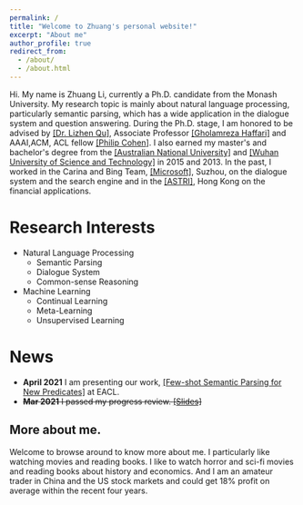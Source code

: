 ```yaml
---
permalink: /
title: "Welcome to Zhuang's personal website!"
excerpt: "About me"
author_profile: true
redirect_from: 
  - /about/
  - /about.html
---
```

Hi. My name is Zhuang Li, currently a Ph.D. candidate from the Monash University. My research topic is mainly about natural language processing, particularly semantic parsing, which has a wide application in the dialogue system and question answering. During the Ph.D. stage, I am honored to be advised by [[Dr. Lizhen Qu]](https://scholar.google.de/citations?user=cHXZgHUAAAAJ&hl=en), Associate Professor [[‪Gholamreza Haffari‬]](https://users.monash.edu.au/~gholamrh/) and AAAI,ACM, ACL fellow [[Philip Cohen]](https://www.openstream.ai/os-about.html). I also earned my master's and bachelor's degree from the [[Australian National University]](https://www.anu.edu.au/) and [[Wuhan University of Science and Technology]](http://www.wust.edu.cn/english/) in 2015 and 2013. In the past, I worked in the Carina and Bing Team, [[Microsoft]](https://www.microsoft.com/en-au/), Suzhou, on the dialogue system and the search engine and in the [[ASTRI]](https://www.astri.org/sc/), Hong Kong on the financial applications.

Research Interests
======
* Natural Language Processing
  * Semantic Parsing
  * Dialogue System
  * Common-sense Reasoning
* Machine Learning
  * Continual Learning 
  * Meta-Learning
  * Unsupervised Learning

News
======
* **April 2021** I am presenting our work, [[Few-shot Semantic Parsing for New Predicates]](https://arxiv.org/pdf/2101.10708.pdf) at EACL.
* ~~**Mar 2021** I passed my progress review. [[Slides]](https://monashuni-my.sharepoint.com/:p:/g/personal/zhuang_li_monash_edu/EdZxR47jSxRIm2zjMsSDl_MBo8CPBrNwcrLd1XAs38oR8w?e=QBQHuv)~~

More about me.
------
Welcome to browse around to know more about me. I particularly like watching movies and reading books. I like to watch horror and sci-fi movies and reading books about history and economics. And I am an amateur trader in China and the US stock markets and could get 18% profit on average within the recent four years.
